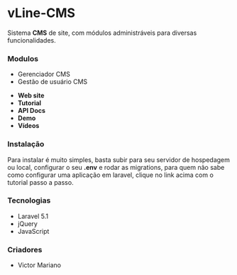 # vLine-CMS
Sistema <strong>CMS</strong> de site, com módulos administráveis para diversas funcionalidades.

<h3>Modulos</h3>
<ul>
	<li>Gerenciador CMS</li>
	<li>Gestão de usuário CMS</li>
</ul>

<ul>
	<li><strong>Web site</strong><a href=""></a> </li>
	<li><strong>Tutorial</strong><a href=""></a> </li>
	<li><strong>API Docs</strong><a href=""></a> </li>
	<li><strong>Demo</strong><a href=""></a> </li>
	<li><strong>Vídeos</strong><a href=""></a> </li>
</ul>

<h3>Instalação</h3>
Para instalar é muito simples, basta subir para seu servidor de hospedagem ou local, configurar o seu <strong>.env</strong> e rodar as migrations, para quem não sabe como configurar uma aplicação em laravel, clique no link acima com o tutorial passo a passo.




<h3>Tecnologias</h3>
<ul>
	<li>Laravel 5.1</li>
	<li>jQuery</li>
	<li>JavaScript</li>
</ul>

<h3>Criadores</h3>
<ul>
	<li>Victor Mariano</li>
</ul>
